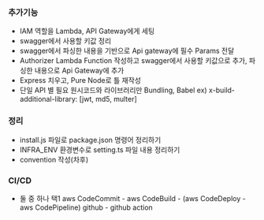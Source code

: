 ### 추가기능

-   IAM 역할을 Lambda, API Gateway에게 세팅
-   swagger에서 사용할 키값 정리
-   swagger에서 파싱한 내용을 기반으로 Api gateway에 필수 Params 전달
-   Authorizer Lambda Function 작성하고 swagger에서 사용할 키값으로 추가, 파싱한 내용으로 Api Gateway에 추가
-   Express 치우고, Pure Node로 틀 재작성
-   단일 API 별 필요 원시코드와 라이브러리만 Bundling, Babel
    ex) x-build-additional-library: [jwt, md5, multer]

### 정리

-   install.js 파일로 package.json 명령어 정리하기
-   INFRA_ENV 환경변수로 setting.ts 파일 내용 정리하기
-   convention 작성(차후)

### CI/CD

-   둘 중 하나 택1
    aws CodeCommit - aws CodeBuild - (aws CodeDeploy - aws CodePipeline)
    github - github action
